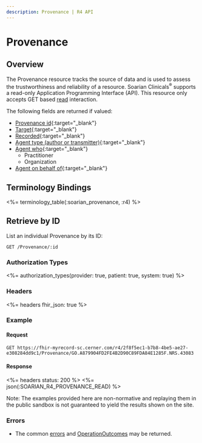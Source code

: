 ```yaml
---
description: Provenance | R4 API
---
```


# Provenance




## Overview

The Provenance resource tracks the source of data and is used to assess the trustworthiness and reliability of a resource. 
Soarian Clinicals<sup>®</sup> supports a read-only Application Programming Interface (API). This resource only accepts GET based [read] interaction.

The following fields are returned if valued:

* [Provenance id](https://hl7.org/fhir/R4/resource-definitions.html#Resource.id){:target="_blank"}
* [Target](https://hl7.org/fhir/R4/provenance-definitions.html#Provenance.target){:target="_blank"}
* [Recorded](https://hl7.org/fhir/R4/provenance-definitions.html#Provenance.recorded){:target="_blank"}
* [Agent type (author or transmitter)](https://hl7.org/fhir/R4/provenance-definitions.html#Provenance.agent.type){:target="_blank"}
* [Agent who](https://hl7.org/fhir/R4/provenance-definitions.html#Provenance.agent.who){:target="_blank"}
   * Practitioner
   * Organization
* [Agent on behalf of](https://hl7.org/fhir/R4/provenance-definitions.html#Provenance.agent.onBehalfOf){:target="_blank"}


## Terminology Bindings

<%= terminology_table(:soarian_provenance, :r4) %>

## Retrieve by ID

List an individual Provenance by its ID:

    GET /Provenance/:id

### Authorization Types

<%= authorization_types(provider: true, patient: true, system: true) %>

### Headers

<%= headers fhir_json: true %>

### Example

#### Request

    GET https://fhir-myrecord-sc.cerner.com/r4/2f8f5ec1-b7b8-4be5-ae27-e308284dd9c1/Provenance/GO.A879904FD2FE4B2D90C89FDA84E1285F.NRS.43083

#### Response

<%= headers status: 200 %>
<%= json(:SOARIAN_R4_PROVENANCE_READ) %>

Note: The examples provided here are non-normative and replaying them in the public sandbox is not guaranteed to yield the results shown on the site.

### Errors

* The common [errors] and [OperationOutcomes] may be returned.

[read]: https://www.hl7.org/fhir/http.html#read
[errors]: ../../#client-errors
[OperationOutcomes]: https://hl7.org/fhir/R4/operationoutcome.html
